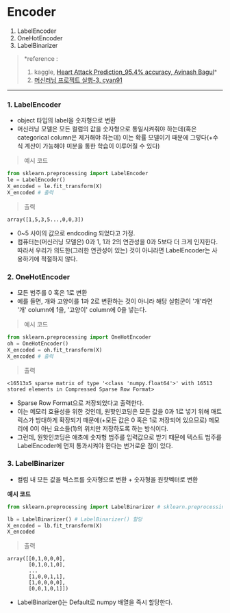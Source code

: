 # Encoder
1. LabelEncoder
2. OneHotEncoder
3. LabelBinarizer


> *reference : 
>1. kaggle, [Heart Attack Prediction_95.4% accuracy, Avinash Bagul](https://www.kaggle.com/avibagul80/heart-attack-prediction)*
>2. [머신러닝 프로젝트 실행-3, cyan91](https://cyan91.tistory.com/16)
---


### 1. LabelEncoder
- object 타입의 label을 숫자형으로 변환
- 머신러닝 모델은 모든 컬럼의 값을 숫자형으로 통일시켜줘야 하는데(혹은 categorical column은 제거해야 하는데) 이는 확률 모델이기 때문에 그렇다(+수식 계산이 가능해야 미분을 통한 학습이 이루어질 수 있다)

> 예시 코드
```python
from sklearn.preprocessing import LabelEncoder
le = LabelEncoder()
X_encoded = le.fit_transform(X)
X_encoded # 출력
```
> 출력
```
array([1,5,3,5...,0,0,3]) 
```
* 0~5 사이의 값으로 endcoding 되었다고 가정.
* 컴퓨터는(머신러닝 모델은) 0과 1, 1과 2의 연관성을 0과 5보다 더 크게 인지한다. 따라서 우리가 의도한(그러한 연관성이 있는) 것이 아니라면 LabelEncoder는 사용하기에 적절하지 않다.


### 2. OneHotEncoder
- 모든 범주를 0 혹은 1로 변환
- 예를 들면, 개와 고양이를 1과 2로 변환하는 것이 아니라 해당 실험군이 '개'라면 '개' column에 1을, '고양이' column에 0을 넣는다.

> 예시 코드
```python
from sklearn.preprocessing import OneHotEncoder
oh = OneHotEncoder()
X_encoded = oh.fit_transform(X)
X_encoded # 출력
```
> 출력
```
<16513x5 sparse matrix of type '<class 'numpy.float64'>' with 16513 stored elements in Compressed Sparse Row Format>
```
* Sparse Row Format으로 저장되었다고 출력한다.
* 이는 메모리 효율성을 위한 것인데, 원핫인코딩은 모든 값을 0과 1로 넣기 위해 매트릭스가 방대하게 확장되기 때문에(+모든 값은 0 혹은 1로 저장되어 있으므로) 메모리에 0이 아닌 요소들(1)의 위치만 저장하도록 하는 방식이다.
* 그런데, 원핫인코딩은 애초에 숫자형 범주를 입력값으로 받기 때문에 텍스트 범주를 LabelEncoder에 먼저 통과시켜야 한다는 번거로운 점이 있다.



### 3. LabelBinarizer
- 컬럼 내 모든 값을 텍스트를 숫자형으로 변환 + 숫자형을 원핫벡터로 변환



**예시 코드**
```python
from sklearn.preprocessing import LabelBinarizer # sklearn.preprocessing에서 LabelBinarizer 패키지 사용

lb = LabelBinarizer() # LabelBinarizer() 할당
X_encoded = lb.fit_transform(X) 
X_encoded
```
> 출력 
```
array([[0,1,0,0,0],
       [0,1,0,1,0],
       ...
       [1,0,0,1,1],
       [1,0,0,0,0],
       [0,0,1,0,1]])
```
* LabelBinarizer()는 Default로 numpy 배열을 즉시 할당한다.